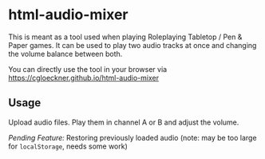 # html-audio-mixer

This is meant as a tool used when playing Roleplaying Tabletop / Pen & Paper games. It can be used to play two audio tracks at once and changing the volume balance between both.

You can directly use the tool in your browser via https://cgloeckner.github.io/html-audio-mixer

## Usage

Upload audio files. Play them in channel A or B and adjust the volume.

*Pending Feature:* Restoring previously loaded audio (note: may be too large for `localStorage`, needs some work)

